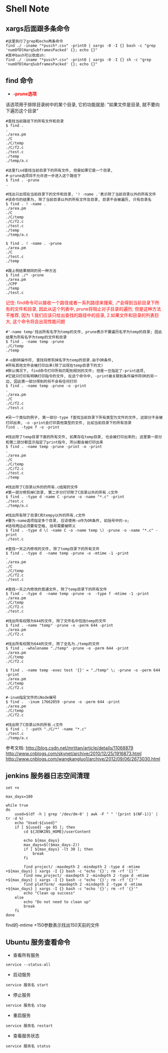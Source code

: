# Shell Note

## xargs后面跟多条命令

```Shell
#这里执行了grep和echo两条命令
find ./ -iname "*pusch*.csv" -print0 | xargs -0 -I {} bash -c "grep 'numOfDlHarqSubframesPacked' {}; echo {}"
#其中bash可以改成sh:
find ./ -iname "*pusch*.csv" -print0 | xargs -0 -I {} sh -c "grep 'numOfDlHarqSubframesPacked' {}; echo {}"
```

## find 命令

- <font color='red'>**-prune选项**</font>

该选项用于排除目录树中的某个目录, 它的功能就是: "如果文件是目录, 就不要向下遍历这个目录"

```Shell
#查找当前路径下的所有文件和目录
$ find .
.
./area.pm
./C
./C/temp
./C/f2.c
./test.c
./temp
./temp/a.c

#这里find查找当前目录下的所有文件, 但是如果它是一个目录,
#-prune选项将不允许进一步进入这个路径下
$ find . -prune
.

#找出只出现在当前目录下的文件和目录, '! -name .'表示除了当前目录以外的所有文件
#该命令的结果为, 除了当前目录以外的所有文件及目录, 目录不会被遍历, 只有目录名
$ find . ! -name .
./area.pm
./C
./C/temp
./C/f2.c
./test.c
./temp
./temp/a.c

$ find . ! -name . -prune
./area.pm
./C
./test.c
./temp

#跟上例结果相同的另一种方法
$ find ./* -prune
./area.pm
./CPP
./temp
./test.c
```

<font color="red">记住: find命令可以接收一个路径或者一系列路径来搜索, ./\*会得到当前目录下所有的文件和目录, 因此从这个列表中, prune将阻止对子目录的遍历; 但是这种方法不推荐, 因为 1.我们应该只给出查找的路径中的目录, 2.如果文件和目录的列表巨大, 这个命令将会出现性能问题</font>

```Shell
#'-name temp'找出所有名字为temp的文件, prune表示不要遍历名字为temp的目录; 因此结果为所有名字为temp的文件和目录
$ find . -name temp -prune
./C/temp
./temp

#-o是OR操作符, 查找将修剪掉名字为temp的目录.由于OR条件,
#所有其他文件会被打印出来(除了出现在temp目录下的文)
#默认情况下, find命令打印所有匹配到规则的文件; 但是一旦指定了-print选项,
#它就只打印有明确打印指令的文件, 在这个命令中, -print被关联到条件操作符OR的另一边, 因此第一部分得到的将不会有任何打印
$ find . -name temp -prune -o -print
.
./area.pm
./C
./C/f2.c
./test.c

#另一个类似的例子, 第一部分-type f查找当前目录下所有类型为文件的文件, 这部分不会被打印出来, -o -print会打印其他类型的文件, 比如当前目录下的所有目录
find . -type f -o -print

#找出除了temp目录下面的所有文件, 如果存在temp目录, 也会被打印出来的; 这里第一部分和第二部分都显示指定了print指令, 所以都会被打印出来
$ find . -name temp -prune -print -o -print
.
./area.pm
./C
./C/temp
./C/f2.c
./test.c
./temp

#找出除了C目录以外的的所有.c结尾的文件
#第一部分修剪掉C目录, 第二步分打印除了C目录以外的所有.c文件
$ find . -type d -name C -prune -o -name "*.c" -print
./test.c
./temp/a.c

#找出所有除了目录C和tempy以外的所有.c文件
#要为-name选项指定多个目录, 应该使用-o作为OR条件, 如括号中的-o;
#括号两边必须要有空格, 括号需要被转义
$ find . -type d \( -name C -o -name temp \) -prune -o -name "*.c" -print
./test.c

#查找一天之内修改的文件, 除了temp目录下的所有文件
$ find . -type d  -name temp -prune -o -mtime -1 -print
.
./area.pm
./C
./C/temp
./C/f2.c
./test.c

#查找一天之内修改的普通文件, 除了temp目录下的所有文件
$ find . -type d  -name temp -prune -o  -type f -mtime -1 -print
./area.pm
./C/temp
./C/f2.c
./test.c

#找出所有权限为644的文件, 除了文件名中包括temp的文件
$ find . -name "temp" -prune -o -perm 644 -print
./area.pm
./C/f2.c

#找出所有权限为644的文件, 除了全名为./temp的文件
$ find . -wholename "./temp" -prune -o -perm 644 -print
./area.pm
./C/temp
./C/f2.c

$ find . -name temp -exec test '{}' = "./temp" \; -prune -o -perm 644 -print
./area.pm
./C/temp
./C/f2.c

#-inum指定文件的iNode编号
$ find .  -inum 17662059 -prune -o -perm 644 -print
./area.pm
./C/temp
./C/f2.c

#找出除了C目录以外的所有.c文件
$ find . ! -path "./C/*" -name "*.c"
./test.c
./temp/a.c
```

参考文档:
http://blog.csdn.net/mrtitan/article/details/11068879
http://www.cnblogs.com/skynet/archive/2010/12/25/1916873.html
http://www.cnblogs.com/wangkangluo1/archive/2012/09/06/2673030.html


## jenkins 服务器日志空间清理

```Shell
set +x

max_days=180

while true
do
    used=$(df -h | grep '/dev/dm-0' | awk -F " " '{print $(NF-1)}' | tr -d %)
    echo "Used:${used}"
    if [ ${used} -ge 85 ]; then
        cd ${JENKINS_HOME}/userContent
    
        echo ${max_days}
        max_days=$(($max_days-2))
        if [ ${max_days} -lt 30 ]; then
            break
        fi
    
        find project/ -maxdepth 2 -mindepth 2 -type d -mtime +${max_days} | xargs -I {} bash -c "echo '{}'; rm -rf '{}'"
        find new_project/ -maxdepth 2 -mindepth 2 -type d -mtime +${max_days} | xargs -I {} bash -c "echo '{}'; rm -rf '{}'"
        find platform/ -maxdepth 2 -mindepth 2 -type d -mtime +${max_days} | xargs -I {} bash -c "echo '{}'; rm -rf '{}'"
        echo "Clean up success"
    else
        echo "Do not need to clean up"
        break
    fi
done
```

find的-mtime +150参数表示找出150天前的文件

## Ubuntu 服务查看命令

- 查看所有服务

```Shel
service --status-all
```

- 启动服务

```Shel
service 服务名 start
```

- 停止服务

```Shel
service 服务名 stop
```

- 重启服务

```Shel
service 服务名 restart
```

- 查看服务状态

```Shel
service 服务名 status
```
